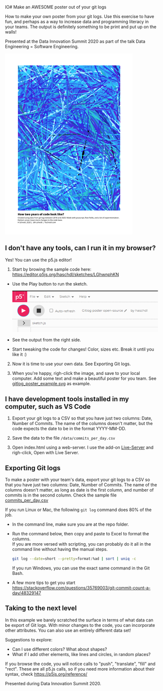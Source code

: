 IO# Make an AWESOME poster out of your git logs

How to make your own poster from your git logs. Use this exercise to have fun, and perhaps as a way to increase 
data and programming literacy in your teams. The output is definitely something to be print and put up on the walls!

Presented at the Data Innovation Summit 2020 as part of the talk Data Engineering = Software Engineering.

![](.github/poster_example_small.png)

## I don't have any tools, can I run it in my browser?


Yes! You can use the p5.js editor!

1. Start by browing the sample code here: https://editor.p5js.org/haschdl/sketches/LGhwnphKN

* Use the Play button to run the sketch. 

    ![](.github/2020-10-15-12-29-14.png)

* See the output from the right side.
* Start tweaking the code for changes! Color, sizes etc. Break it until you like it :)

2. Now it is time to use your own data.  See Exporting Git logs.

3. When you're happy, righ-click the image, and save to your local computer. 
Add some text and make a beautiful poster for you team. See [gitlog_poster_example.svg](gitlog_poster_example.svg) as example.


## I have development tools installed in my computer, such as VS Code

1. Export your git logs to a CSV so that you have just two columns: Date, Number of Commits.
The name of the columns doesn't matter, but the code expects the date to be in the format YYYY-MM-DD.

2. Save the data to the file `/data/commits_per_day.csv`

3. Open index.html using a web-server. I use the add-on [Live-Server](https://marketplace.visualstudio.com/items?itemName=ritwickdey.LiveServer) and righ-click,  Open with Live Server.


## Exporting Git logs

To make a poster with your team's data, export your git logs to a CSV so that you have just two columns: Date, Number of Commits. The name of the columns doesn't matter, as long as date is the first column, and number of commits is in the second column. Check the sample file [commits_per_day.csv](/p5js/gitlogposter/data/commits_per_day.csv)

If you run Linux or Mac, the following `git log` command does 80% of the job. 

* In the command line, make sure you are at the repo folder. 
* Run the command below, then copy and paste to Excel to format the columns.  
    If you are more versed with scripting, you can probably do it all in the command line without having the manual steps. 

    ```Bash
    git log --date=short --pretty=format:%ad | sort | uniq -c
    ```

    If you run Windows, you can use the exact same command in the Git Bash.
* A few more tips to get you start  https://stackoverflow.com/questions/35769003/git-commit-count-a-day/48329147

## Taking to the next level

In this example we barely scratched the surface in terms of what data can be export of Git logs. With minor changes to the code, you can incorporate other attributes. You can also use an entirely different data set!

Suggestions to explore:

- Can I use different colors? What about shapes? 
- What if I add other elements, like lines and circles, in random places?

If you browse the code, you will notice calls to "push", "translate", "fill" and "rect". These are all p5.js calls, so if you need more information about their syntax, check https://p5js.org/reference/




Presented during Data Innovation Summit 2020.
